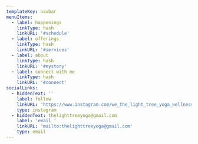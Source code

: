 ```yaml
---
templateKey: navbar
menuItems:
  - label: happenings
    linkType: hash
    linkURL: '#schedule'
  - label: offerings
    linkType: hash
    linkURL: '#services'
  - label: about
    linkType: hash
    linkURL: '#mystory'
  - label: connect with me
    linkType: hash
    linkURL: '#connect'
socialLinks:
  - hiddenText: ''
    label: follow
    linkURL: 'https://www.instagram.com/we_the_light_tree_yoga_wellness/'
    type: instagram
  - hiddenText: thelighttreeyoga@gmail.com
    label: 'email '
    linkURL: 'mailto:thelighttreeyoga@gmail.com'
    type: email
---
```


